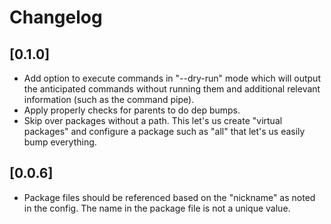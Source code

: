 # Changelog

## [0.1.0]

-   Add option to execute commands in "--dry-run" mode which will output the anticipated commands without running them and additional relevant information (such as the command pipe).
-   Apply properly checks for parents to do dep bumps.
-   Skip over packages without a path. This let's us create "virtual packages" and configure a package such as "all" that let's us easily bump everything.

## [0.0.6]

-   Package files should be referenced based on the "nickname" as noted in the config. The name in the package file is not a unique value.
